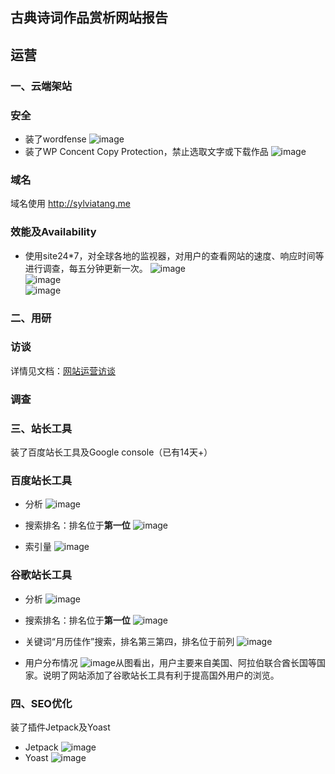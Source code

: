 ## 古典诗词作品赏析网站报告

## 运营

### 一、云端架站
### 安全
- 装了wordfense
![image](http://sylviatang.me/wp-content/uploads/2018/07/wordfence.png)
- 装了WP Concent Copy Protection，禁止选取文字或下载作品
![image](http://sylviatang.me/wp-content/uploads/2018/07/wpprotection.png)
### 域名
域名使用  http://sylviatang.me

### 效能及Availability
- 使用site24*7，对全球各地的监视器，对用户的查看网站的速度、响应时间等进行调查，每五分钟更新一次。
![image](http://sylviatang.me/wp-content/uploads/2018/07/site1.png)
</br>![image](http://sylviatang.me/wp-content/uploads/2018/07/监控器.png)</br>![image](http://sylviatang.me/wp-content/uploads/2018/07/site2.png)

### 二、用研
### 访谈
详情见文档：[网站运营访谈](网站运营访谈.md)
### 调查

### 三、站长工具
装了百度站长工具及Google console（已有14天+）
### 百度站长工具
- 分析
![image](http://sylviatang.me/wp-content/uploads/2018/07/百度站长.png)

- 搜索排名：排名位于**第一位**
![image](http://sylviatang.me/wp-content/uploads/2018/07/百度排名情况.png)

- 索引量
![image](http://sylviatang.me/wp-content/uploads/2018/07/百度索引量.png)


### 谷歌站长工具
- 分析
![image](http://sylviatang.me/wp-content/uploads/2018/07/谷歌3.png)

- 搜索排名：排名位于**第一位**
![image](http://sylviatang.me/wp-content/uploads/2018/07/谷歌排名情况.png)

- 关键词“月历佳作”搜索，排名第三第四，排名位于前列
![image](http://sylviatang.me/wp-content/uploads/2018/07/关键词月历佳作搜索.png)

- 用户分布情况
![image](http://sylviatang.me/wp-content/uploads/2018/07/谷歌点击用户国籍.png)从图看出，用户主要来自美国、阿拉伯联合酋长国等国家。说明了网站添加了谷歌站长工具有利于提高国外用户的浏览。

### 四、SEO优化
装了插件Jetpack及Yoast
- Jetpack
![image](http://sylviatang.me/wp-content/uploads/2018/07/JETPACK-1.png)
- Yoast
![image](http://sylviatang.me/wp-content/uploads/2018/07/YOAST-1.png)
